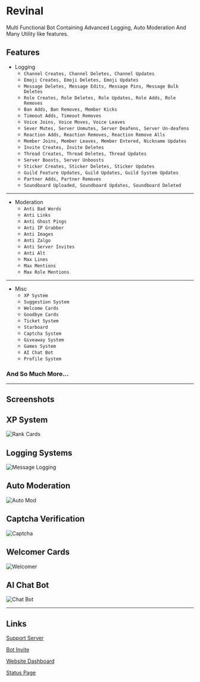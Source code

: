 # Revinal
Multi Functional Bot Containing Advanced Logging, Auto Moderation And Many Utility like features. 

## Features

- Logging
  - ``Channel Creates, Channel Deletes, Channel Updates``
  - ``Emoji Creates, Emoji Deletes, Emoji Updates``
  - ``Message Deletes, Message Edits, Message Pins, Message Bulk Deletes``
  - ``Role Creates, Role Deletes, Role Updates, Role Adds, Role Removes``
  - ``Ban Adds, Ban Removes, Member Kicks``
  - ``Timeout Adds, Timeout Removes``
  - ``Voice Joins, Voice Moves, Voice Leaves``
  - ``Sever Mutes, Server Unmutes, Server Deafens, Server Un-deafens``
  - ``Reaction Adds, Reaction Removes, Reaction Remove Alls``
  - ``Member Joins, Member Leaves, Member Entered, Nickname Updates``
  - ``Invite Creates, Invite Deletes``
  - ``Thread Creates, Thread Deletes, Thread Updates``
  - ``Server Boosts, Server Unboosts``
  - ``Sticker Creates, Sticker Deletes, Sticker Updates``
  - ``Guild Feature Updates, Guild Updates, Guild System Updates``
  - ``Partner Adds, Partner Removes``
  - ``Soundboard Uploaded, Soundboard Updates, Soundboard Deleted``

---

- Moderation
  - ``Anti Bad Words``
  - ``Anti Links``
  - ``Anti Ghost Pings``
  - ``Anti IP Grabber``
  - ``Anti Images``
  - ``Anti Zalgo``
  - ``Anti Server Invites``
  - ``Anti Alt``
  - ``Max Lines``
  - ``Max Mentions``
  - ``Max Role Mentions``

---

- Misc
  - ``XP System``
  - ``Suggestion System``
  - ``Welcome Cards``
  - ``Goodbye Cards``
  - ``Ticket System``
  - ``Starboard``
  - ``Captcha System``
  - ``Giveaway System``
  - ``Games System``
  - ``AI Chat Bot``
  - ``Profile System``

### And So Much More...

---

## Screenshots

## XP System
![Rank Cards](https://i.imgur.com/xQse91T.png)
## Logging Systems
![Message Logging](https://i.imgur.com/UFQME1l.png)
## Auto Moderation
![Auto Mod](https://i.imgur.com/caG9YfW.png)
## Captcha Verification
![Captcha](https://i.imgur.com/Be3MOEJ.png)
## Welcomer Cards
![Welcomer](https://i.imgur.com/D1cAqt8.png)
## AI Chat Bot
![Chat Bot](https://i.imgur.com/1QPcvMt.png)

---

## Links

[Support Server](https://discord.com/invite/Gj8xWwg38U)

[Bot Invite](https://discord.com/oauth2/authorize?client_id=971024098098569327&permissions=1498209971415&scope=bot%20applications.commands)

[Website Dashboard](https://revinal.xyz/)

[Status Page](https://status.revinal.xyz/)
